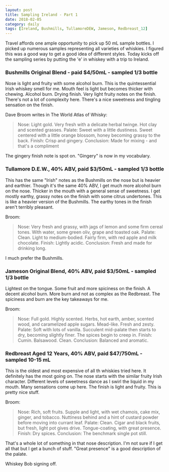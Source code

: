 ```yaml
---
layout: post
title: Sampling Ireland - Part 1
date: 2018-02-05
category: daily
tags: [Ireland, Bushmills, TullamoreDEW, Jameson, Redbreast_12]
---
```


Travel affords one ample opportunity to pick up 50 mL sample bottles. I picked up numerous samples representing all varieties of whiskies. I figured this was a good way to get a good idea of different styles. Today kicks off the sampling series by putting the 'e' in whiskey with a trip to Ireland.

### Bushmills Original Blend - paid $4/50mL - sampled 1/3 bottle

Nose is light and fruity with some alcohol burn. This is the quintessential Irish whiskey smell for me. Mouth feel is light but becomes thicker with chewing. Alcohol burn. Drying finish. Very light fruity notes on the finish. There's not a lot of complexity here. There's a nice sweetness and tingling sensation on the finish.

Dave Broom writes in The World Atlas of Whisky:

> Nose: Light gold. Very fresh with a delicate herbal twinge. Hot clay and scented grasses.
> Palate: Sweet with a little dustiness. Sweet centered with a little orange blossom, honey becoming grassy to the back.
> Finish: Crisp and gingery.
> Conclusion: Made for mixing - and that's a compliment

The gingery finish note is spot on. "Gingery" is now in my vocabulary.

### Tullamore D.E.W., 40% ABV, paid $3/50mL - sampled 1/3 bottle

This has the same "Irish" notes as the Bushmills on the nose but is heavier and earthier. Though it's the same 40% ABV, I get much more alcohol burn on the nose. Thicker in the mouth with a general sense of sweetness. I get mostly earthy, grassy notes on the finish with some citrus undertones. This is like a heavier version of the Bushmills. The earthy tones in the finish aren't terribly pleasant.

Broom:

> Nose: Very fresh and grassy, with jags of lemon and some firm cereal tones. With water, some green oliv, grape and toasted oak.
> Palate: Clean. Light to medium-bodied. Fairly firm, with red apple and milk chocolate.
> Finish: Lightly acidic.
> Conclusion: Fresh and made for drinking long.

I much prefer the Bushmills.

### Jameson Original Blend, 40% ABV, paid $3/50mL - sampled 1/3 bottle

Lightest on the tongue. Some fruit and more spiciness on the finish. A decent alcohol burn. More burn and not as complex as the Redbreast. The spiciness and burn are the key takeaways for me.

Broom:

> Nose: Full gold. Highly scented. Herbs, hot earth, amber, scented wood, and caramelized apple sugars. Mead-like. Fresh and zesty.
> Palate: Soft with lots of vanilla. Succulent mid-palate then starts to dry, becoming slightly finer. The spices begin to creep in.
> Finish: Cumin. Balsawood. Clean.
> Conclusion: Balanced and aromatic.


### Redbreast Aged 12 Years, 40% ABV, paid $47/750mL - sampled 10-15 mL

This is the oldest and most expensive of all th whiskies tried here. It definitely has the most going on. The nose starts with the similar fruity Irish character. Different levels of sweetness dance as I swirl the liquid in my mouth. Many sensations come up here. The finish is light and fruity. This is pretty nice stuff.

Broom:

> Nose: Rich, soft fruits. Supple and light, with wet chamois, cake mix, ginger, and tobacco. Nuttiness behind and a hint of custard powder before moving into currant leaf.
> Palate: Clean. Cigar and black fruits, but fresh, light pot gives drive. Tongue-coating, with great presence.
> Finish: Dry spices.
> Conclusion: The benchmark single pot still.

That's a whole lot of something in that nose description. I'm not sure if I get all that but I get a bunch of stuff. "Great presence" is a good description of the palate.

Whiskey Bob signing off.
